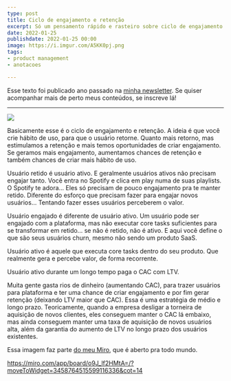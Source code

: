 ```yaml
---
type: post
title: Ciclo de engajamento e retenção
excerpt: Só um pensamento rápido e rasteiro sobre ciclo de engajamento e retenção
date: 2022-01-25
publishdate: 2022-01-25 00:00
image: https://i.imgur.com/A5KK0pj.png
tags:
- product management
- anotacoes

---
```

Esse texto foi publicado ano passado na [minha newsletter](https://diegoeis.com/newsetter/). Se quiser acompanhar mais de perto meus conteúdos, se inscreve lá!

- - -

![](https://i.imgur.com/A5KK0pj.png)

Basicamente esse é o ciclo de engajamento e retenção. A ideia é que você crie hábito de uso, para que o usuário retorne. Quanto mais retorno, mas estimulamos a retenção e mais temos oportunidades de criar engajamento. Se geramos mais engajamento, aumentamos chances de retenção e também chances de criar mais hábito de uso.

Usuário retido é usuário ativo. E geralmente usuários ativos não precisam engajar tanto. Você entra no Spotify e clica em play numa de suas playlists. O Spotify te adora... Eles só precisam de pouco engajamento pra te manter retido. Diferente do esforço que precisam fazer para engajar novos usuários... Tentando fazer esses usuários perceberem o valor.

Usuário engajado é diferente de usuário ativo. Um usuário pode ser engajado com a plataforma, mas não executar core tasks suficientes para se transformar em retido... se não é retido, não é ativo. E aqui você define o que são seus usuários churn, mesmo não sendo um produto SaaS.

Usuário ativo é aquele que executa core tasks dentro do seu produto. Que realmente gera e percebe valor, de forma recorrente.

Usuário ativo durante um longo tempo paga o CAC com LTV.

Muita gente gasta rios de dinheiro (aumentando CAC), para trazer usuários para plataforma e ter uma chance de criar engajamento e por fim gerar retenção (deixando LTV maior que CAC). Essa é uma estratégia de médio e longo prazo. Teoricamente, quando a empresa desligar a torneira de aquisição de novos clientes, eles conseguem manter o CAC lá embaixo, mas ainda conseguem manter uma taxa de aquisição de novos usuários alta, além da garantia do aumento de LTV no longo prazo dos usuários existentes.

Essa imagem faz parte [do meu Miro](https://miro.com/app/board/o9J_lf2HMtA=/?moveToWidget=3458764515599116336&cot=14), que é aberto pra todo mundo.

<https://miro.com/app/board/o9J_lf2HMtA=/?moveToWidget=3458764515599116336&cot=14>